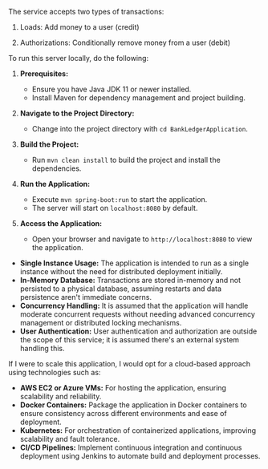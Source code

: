 The service accepts two types of transactions:
1) Loads: Add money to a user (credit)

2) Authorizations: Conditionally remove money from a user (debit)


To run this server locally, do the following:

1. **Prerequisites:**
    - Ensure you have Java JDK 11 or newer installed.
    - Install Maven for dependency management and project building.

3. **Navigate to the Project Directory:**
    - Change into the project directory with `cd BankLedgerApplication`.

4. **Build the Project:**
    - Run `mvn clean install` to build the project and install the dependencies.

5. **Run the Application:**
    - Execute `mvn spring-boot:run` to start the application.
    - The server will start on `localhost:8080` by default.

6. **Access the Application:**
    - Open your browser and navigate to `http://localhost:8080` to view the application.



- **Single Instance Usage:** The application is intended to run as a single instance without the need for distributed deployment initially.
- **In-Memory Database:** Transactions are stored in-memory and not persisted to a physical database, assuming restarts and data persistence aren't immediate concerns.
- **Concurrency Handling:** It is assumed that the application will handle moderate concurrent requests without needing advanced concurrency management or distributed locking mechanisms.
- **User Authentication:** User authentication and authorization are outside the scope of this service; it is assumed there's an external system handling this.



If I were to scale this application, I would opt for a cloud-based approach using technologies such as:

- **AWS EC2 or Azure VMs:** For hosting the application, ensuring scalability and reliability.
- **Docker Containers:** Package the application in Docker containers to ensure consistency across different environments and ease of deployment.
- **Kubernetes:** For orchestration of containerized applications, improving scalability and fault tolerance.
- **CI/CD Pipelines:** Implement continuous integration and continuous deployment using Jenkins to automate build and deployment processes.

